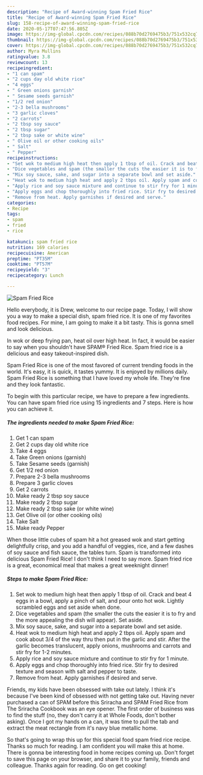 ```yaml
---
description: "Recipe of Award-winning Spam Fried Rice"
title: "Recipe of Award-winning Spam Fried Rice"
slug: 158-recipe-of-award-winning-spam-fried-rice
date: 2020-05-17T07:47:56.805Z
image: https://img-global.cpcdn.com/recipes/088b70d2769475b3/751x532cq70/spam-fried-rice-recipe-main-photo.jpg
thumbnail: https://img-global.cpcdn.com/recipes/088b70d2769475b3/751x532cq70/spam-fried-rice-recipe-main-photo.jpg
cover: https://img-global.cpcdn.com/recipes/088b70d2769475b3/751x532cq70/spam-fried-rice-recipe-main-photo.jpg
author: Myra Mullins
ratingvalue: 3.8
reviewcount: 13
recipeingredient:
- "1 can spam"
- "2 cups day old white rice"
- "4 eggs"
- " Green onions garnish"
- " Sesame seeds garnish"
- "1/2 red onion"
- "2-3 bella mushrooms"
- "3 garlic cloves"
- "2 carrots"
- "2 tbsp soy sauce"
- "2 tbsp sugar"
- "2 tbsp sake or white wine"
- " Olive oil or other cooking oils"
- " Salt"
- " Pepper"
recipeinstructions:
- "Set wok to medium high heat then apply 1 tbsp of oil. Crack and beat 4 eggs in a bowl, apply a pinch of salt, and pour onto hot wok. Lightly scrambled eggs and set aside when done."
- "Dice vegetables and spam (the smaller the cuts the easier it is to fry and the more appealing the dish will appear). Set aside."
- "Mix soy sauce, sake, and sugar into a separate bowl and set aside."
- "Heat wok to medium high heat and apply 2 tbps oil. Apply spam and cook about 3/4 of the way thru then put in the garlic and stir. After the garlic becomes translucent, apply onions, mushrooms and carrots and stir fry for 1-2 minutes."
- "Apply rice and soy sauce mixture and continue to stir fry for 1 minute."
- "Apply eggs and chop thoroughly into fried rice. Stir fry to desired texture and season with salt and pepper to taste."
- "Remove from heat. Apply garnishes if desired and serve."
categories:
- Recipe
tags:
- spam
- fried
- rice

katakunci: spam fried rice 
nutrition: 169 calories
recipecuisine: American
preptime: "PT35M"
cooktime: "PT57M"
recipeyield: "3"
recipecategory: Lunch

---
```



![Spam Fried Rice](https://img-global.cpcdn.com/recipes/088b70d2769475b3/751x532cq70/spam-fried-rice-recipe-main-photo.jpg)

Hello everybody, it is Drew, welcome to our recipe page. Today, I will show you a way to make a special dish, spam fried rice. It is one of my favorites food recipes. For mine, I am going to make it a bit tasty. This is gonna smell and look delicious.

In wok or deep frying pan, heat oil over high heat. In fact, it would be easier to say when you shouldn&#39;t have SPAM® Fried Rice. Spam fried rice is a delicious and easy takeout-inspired dish.

Spam Fried Rice is one of the most favored of current trending foods in the world. It's easy, it is quick, it tastes yummy. It is enjoyed by millions daily. Spam Fried Rice is something that I have loved my whole life. They're fine and they look fantastic.


To begin with this particular recipe, we have to prepare a few ingredients. You can have spam fried rice using 15 ingredients and 7 steps. Here is how you can achieve it.

<!--inarticleads1-->

##### The ingredients needed to make Spam Fried Rice:

1. Get 1 can spam
1. Get 2 cups day old white rice
1. Take 4 eggs
1. Take  Green onions (garnish)
1. Take  Sesame seeds (garnish)
1. Get 1/2 red onion
1. Prepare 2-3 bella mushrooms
1. Prepare 3 garlic cloves
1. Get 2 carrots
1. Make ready 2 tbsp soy sauce
1. Make ready 2 tbsp sugar
1. Make ready 2 tbsp sake (or white wine)
1. Get  Olive oil (or other cooking oils)
1. Take  Salt
1. Make ready  Pepper


When those little cubes of spam hit a hot greased wok and start getting delightfully crisp, and you add a handful of veggies, rice, and a few dashes of soy sauce and fish sauce, the tables turn. Spam is transformed into delicious Spam Fried Rice! I don&#39;t think I need to say more. Spam fried rice is a great, economical meal that makes a great weeknight dinner! 

<!--inarticleads2-->

##### Steps to make Spam Fried Rice:

1. Set wok to medium high heat then apply 1 tbsp of oil. Crack and beat 4 eggs in a bowl, apply a pinch of salt, and pour onto hot wok. Lightly scrambled eggs and set aside when done.
1. Dice vegetables and spam (the smaller the cuts the easier it is to fry and the more appealing the dish will appear). Set aside.
1. Mix soy sauce, sake, and sugar into a separate bowl and set aside.
1. Heat wok to medium high heat and apply 2 tbps oil. Apply spam and cook about 3/4 of the way thru then put in the garlic and stir. After the garlic becomes translucent, apply onions, mushrooms and carrots and stir fry for 1-2 minutes.
1. Apply rice and soy sauce mixture and continue to stir fry for 1 minute.
1. Apply eggs and chop thoroughly into fried rice. Stir fry to desired texture and season with salt and pepper to taste.
1. Remove from heat. Apply garnishes if desired and serve.


Friends, my kids have been obsessed with take out lately. I think it&#39;s because I&#39;ve been kind of obsessed with not getting take out. Having never purchased a can of SPAM before this Sriracha and SPAM Fried Rice from The Sriracha Cookbook was an eye opener. The first order of business was to find the stuff (no, they don&#39;t carry it at Whole Foods, don&#39;t bother asking). Once I got my hands on a can, it was time to pull the tab and extract the meat rectangle from it&#39;s navy blue metallic home. 

So that's going to wrap this up for this special food spam fried rice recipe. Thanks so much for reading. I am confident you will make this at home. There is gonna be interesting food in home recipes coming up. Don't forget to save this page on your browser, and share it to your family, friends and colleague. Thanks again for reading. Go on get cooking!
